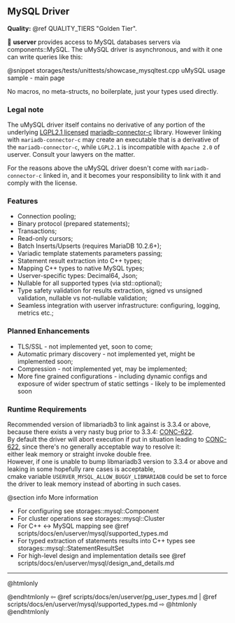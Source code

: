 ## MySQL Driver

**Quality:** @ref QUALITY_TIERS "Golden Tier".

🐙 **userver** provides access to MySQL databases servers via
components::MySQL. The uMySQL driver is asynchronous, and with it one can
write queries like this:

@snippet storages/tests/unittests/showcase_mysqltest.cpp  uMySQL usage sample - main page

No macros, no meta-structs, no boilerplate, just your types used directly.

### Legal note
The uMySQL driver itself contains no derivative of any portion of the underlying
<a href="https://www.gnu.org/licenses/old-licenses/lgpl-2.1.en.html">LGPL2.1 licensed</a>
<a href = "https://github.com/mariadb-corporation/mariadb-connector-c">mariadb-connector-c</a> library.
However linking with `mariadb-connector-c` may create an executable that is
a derivative of the `mariadb-connector-c`, while `LGPL2.1` is incompatible
with `Apache 2.0` of userver. Consult your lawyers on the matter.

For the reasons above the uMySQL driver doesn't come with
`mariadb-connector-c` linked in, and it becomes your responsibility to
link with it and comply with the license.

### Features
- Connection pooling;
- Binary protocol (prepared statements);
- Transactions;
- Read-only cursors;
- Batch Inserts/Upserts (requires MariaDB 10.2.6+);
- Variadic template statements parameters passing;
- Statement result extraction into C++ types;
- Mapping C++ types to native MySQL types;
- Userver-specific types: Decimal64, Json;
- Nullable for all supported types (via std::optional<T>);
- Type safety validation for results extraction, signed vs unsigned
validation, nullable vs not-nullable validation;
- Seamless integration with userver infrastructure: configuring, logging,
metrics etc.;

### Planned Enhancements
- TLS/SSL - not implemented yet, soon to come;
- Automatic primary discovery - not implemented yet,
might be implemented soon;
- Compression - not implemented yet, may be implemented;
- More fine grained configurations - including dynamic configs and exposure
of wider spectrum of static settings - likely to be implemented soon

### Runtime Requirements
Recommended version of libmariadb3 to link against is 3.3.4 or above,
because there exists a very nasty bug prior to 3.3.4: <a href="https://jira.mariadb.org/projects/CONC/issues/CONC-622">CONC-622</a>.<br>
By default the driver will abort execution if put in situation leading to
<a href="https://jira.mariadb.org/projects/CONC/issues/CONC-622">CONC-622</a>,
since there's no generally acceptable way to resolve it: <br>
either leak memory or straight invoke double free.<br>
However, if one is unable to bump libmariadb3 version to 3.3.4 or above and
leaking in some hopefully rare cases is acceptable, <br>cmake variable
`USERVER_MYSQL_ALLOW_BUGGY_LIBMARIADB` could be set to force the driver
to leak memory instead of aborting in such cases.

@section info More information
- For configuring see storages::mysql::Component
- For cluster operations see storages::mysql::Cluster
- For C++ <-> MySQL mapping see @ref scripts/docs/en/userver/mysql/supported_types.md
- For typed extraction of statements results into C++ types see
storages::mysql::StatementResultSet
- For high-level design and implementation details see @ref scripts/docs/en/userver/mysql/design_and_details.md


----------

@htmlonly <div class="bottom-nav"> @endhtmlonly
⇦ @ref scripts/docs/en/userver/pg_user_types.md | @ref scripts/docs/en/userver/mysql/supported_types.md ⇨
@htmlonly </div> @endhtmlonly
